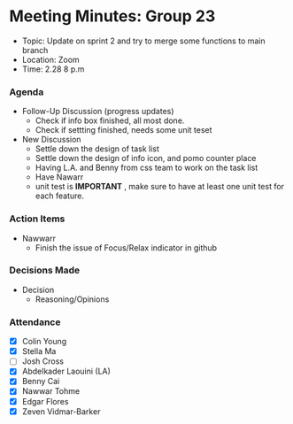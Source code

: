 # Meeting Minutes: Group 23
- Topic: Update on sprint 2 and try to merge some functions to main branch
- Location: Zoom
- Time: 2.28 8 p.m

### Agenda
- Follow-Up Discussion (progress updates)
    - Check if info box finished, all most done.
    - Check if settting finished, needs some unit teset
- New Discussion
    - Settle down the design of task list
    - Settle down the design of info icon, and pomo counter place
    - Having L.A. and Benny from css team to work on the task list
    - Have Nawarr 
    - unit test is **IMPORTANT** , make sure to have at least one unit test for each feature.

### Action Items
- Nawwarr
    - Finish the issue of Focus/Relax indicator in github

### Decisions Made
- Decision
    - Reasoning/Opinions

### Attendance
- [x] Colin Young
- [x] Stella Ma
- [ ] Josh Cross
- [x] Abdelkader Laouini (LA)
- [x] Benny Cai
- [x] Nawwar Tohme
- [x] Edgar Flores
- [x] Zeven Vidmar-Barker
